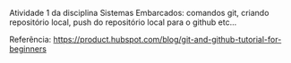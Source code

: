 Atividade 1 da disciplina Sistemas Embarcados: comandos git, criando repositório local, push do repositório local para o github etc...


Referência:
https://product.hubspot.com/blog/git-and-github-tutorial-for-beginners
